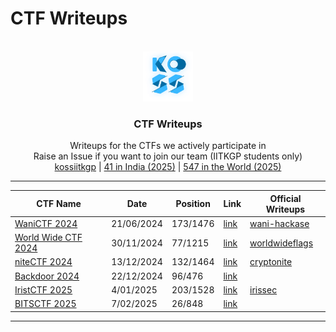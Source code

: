 # CTF Writeups

<a id="readme-top"></a>

<!-- PROJECT LOGO -->
<br />
<div align="center">
  <a href="https://github.com/kossiitkgp/ctf-writeups">
    <img src="https://raw.githubusercontent.com/kossiitkgp/design/3e868073beccb780346b972a66ad309296e50217/logo/koss/main/koss-logo.svg" alt="Logo" width="80" height="80">
  </a>

  <h3 align="center">CTF Writeups</h3>

  <p align="center">
    Writeups for the CTFs we actively participate in
    <br />
    Raise an Issue if you want to join our team (IITKGP students only)
    <br/>
    <!-- <a href="https://github.com/kossiitkgp/ctf-writeups/issues/new">Want to join the team? (IITKGP Students only)</a> -->
    <a href="https://kossiitkgp.org">kossiitkgp</a>
    |
    <a href="https://ctftime.org/teams/304605">41 in India (2025)</a>
    |
    <a href="https://ctftime.org/teams/304605">547 in the World (2025)</a>
  </p>
</div>

---

<div align="center">

| CTF Name | Date | Position | Link | Official Writeups
| --- | --- | --- | --- | ---
| [WaniCTF 2024](https://ctftime.org/event/2377) | 21/06/2024 | 173/1476 | [link](./WaniCTF_2024/) | [wani-hackase](https://github.com/wani-hackase/wanictf2024-writeup)
| [World Wide CTF 2024](https://ctftime.org/event/2572) | 30/11/2024 | 77/1215 | [link](./WorldWideCTF/) | [worldwideflags](https://github.com/WorldWideFlags/World-Wide-CTF-2024)
| [niteCTF 2024](https://ctftime.org/event/2461) | 13/12/2024 | 132/1464 | [link](./niteCTF/) | [cryptonite](https://github.com/Cryptonite-MIT/niteCTF-2024)
| [Backdoor 2024](https://ctftime.org/event/2540) | 22/12/2024 | 96/476 | [link](./backdoor/) | 
| [IristCTF 2025](https://ctftime.org/event/2503) | 4/01/2025 | 203/1528 | [link](./irisctf/) | [irissec](https://github.com/IrisSec/IrisCTF-2025-Challenges)
| [BITSCTF 2025]() | 7/02/2025 | 26/848 | [link](./BITSCTF/) | 

</div>

---

<!-- # Resources -->

<!-- ### Forensics -->


<!-- ### Crypto -->


<!-- ### Pwn -->


<!-- ### Web -->


<!-- ### OSINT -->
